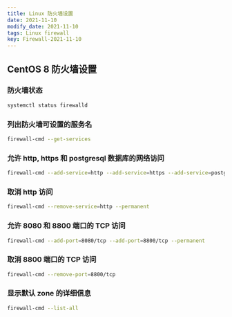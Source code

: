 ```yaml
---
title: Linux 防火墙设置
date: 2021-11-10
modify_date: 2021-11-10
tags: Linux firewall
key: Firewall-2021-11-10
---
```


## CentOS 8 防火墙设置

### 防火墙状态

```bash
systemctl status firewalld
```

### 列出防火墙可设置的服务名

```bash
firewall-cmd --get-services
```

<!--more-->

### 允许 http, https 和 postgresql 数据库的网络访问

```bash
firewall-cmd --add-service=http --add-service=https --add-service=postgresql --permanent
```

### 取消 http 访问

```bash
firewall-cmd --remove-service=http --permanent
```

### 允许 8080 和 8800 端口的 TCP 访问

```bash
firewall-cmd --add-port=8080/tcp --add-port=8800/tcp --permanent
```

### 取消 8800 端口的 TCP 访问

```bash
firewall-cmd --remove-port=8800/tcp
```

### 显示默认 zone 的详细信息

```bash
firewall-cmd --list-all
```
